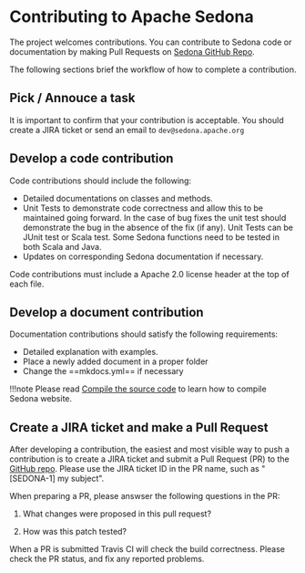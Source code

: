 # Contributing to Apache Sedona

The project welcomes contributions. You can contribute to Sedona code or documentation by making Pull Requests on [Sedona GitHub Repo](https://github.com/apache/incubator-sedona).


The following sections brief the workflow of how to complete a contribution.

## Pick / Annouce a task

It is important to confirm that your contribution is acceptable. You should create a JIRA ticket or send an email to `dev@sedona.apache.org`


## Develop a code contribution

Code contributions should include the following:

* Detailed documentations on classes and methods.
* Unit Tests to demonstrate code correctness and allow this to be maintained going forward.  In the case of bug fixes the unit test should demonstrate the bug in the absence of the fix (if any).  Unit Tests can be JUnit test or Scala test. Some Sedona functions need to be tested in both Scala and Java.
* Updates on corresponding Sedona documentation if necessary.

Code contributions must include a Apache 2.0 license header at the top of each file.

## Develop a document contribution

Documentation contributions should satisfy the following requirements:

* Detailed explanation with examples.
* Place a newly added document in a proper folder
* Change the ==mkdocs.yml== if necessary

!!!note
	Please read [Compile the source code](../download/compile.md#compile-the-documentation) to learn how to compile Sedona website.

## Create a JIRA ticket and make a Pull Request
After developing a contribution, the easiest and most visible way to push a contribution is to create a JIRA ticket and submit a Pull Request (PR) to the [GitHub repo](https://github.com/apache/incubator-sedona). Please use the JIRA ticket ID in the PR name, such as "[SEDONA-1] my subject".

When preparing a PR, please answser the following questions in the PR:

1.  What changes were proposed in this pull request?

2. How was this patch tested?

When a PR is submitted Travis CI will check the build correctness. Please check the PR status, and fix any reported problems.